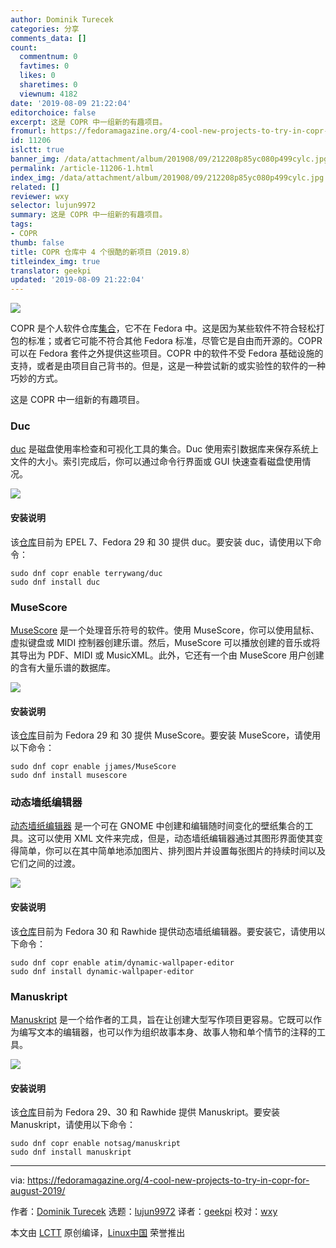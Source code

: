 ```yaml
---
author: Dominik Turecek
categories: 分享
comments_data: []
count:
  commentnum: 0
  favtimes: 0
  likes: 0
  sharetimes: 0
  viewnum: 4182
date: '2019-08-09 21:22:04'
editorchoice: false
excerpt: 这是 COPR 中一组新的有趣项目。
fromurl: https://fedoramagazine.org/4-cool-new-projects-to-try-in-copr-for-august-2019/
id: 11206
islctt: true
banner_img: /data/attachment/album/201908/09/212208p85yc080p499cylc.jpg
permalink: /article-11206-1.html
index_img: /data/attachment/album/201908/09/212208p85yc080p499cylc.jpg.thumb.jpg
related: []
reviewer: wxy
selector: lujun9972
summary: 这是 COPR 中一组新的有趣项目。
tags:
- COPR
thumb: false
title: COPR 仓库中 4 个很酷的新项目（2019.8）
titleindex_img: true
translator: geekpi
updated: '2019-08-09 21:22:04'
---
```


![](/data/attachment/album/201908/09/212208p85yc080p499cylc.jpg)


COPR 是个人软件仓库[集合](https://copr.fedorainfracloud.org/)，它不在 Fedora 中。这是因为某些软件不符合轻松打包的标准；或者它可能不符合其他 Fedora 标准，尽管它是自由而开源的。COPR 可以在 Fedora 套件之外提供这些项目。COPR 中的软件不受 Fedora 基础设施的支持，或者是由项目自己背书的。但是，这是一种尝试新的或实验性的软件的一种巧妙的方式。


这是 COPR 中一组新的有趣项目。


### Duc


[duc](https://duc.zevv.nl/) 是磁盘使用率检查和可视化工具的集合。Duc 使用索引数据库来保存系统上文件的大小。索引完成后，你可以通过命令行界面或 GUI 快速查看磁盘使用情况。


![](/data/attachment/album/201908/09/212208c6josgkk6krhwett.png)


#### 安装说明


该[仓库](https://copr.fedorainfracloud.org/coprs/terrywang/duc/)目前为 EPEL 7、Fedora 29 和 30 提供 duc。要安装 duc，请使用以下命令：



```
sudo dnf copr enable terrywang/duc
sudo dnf install duc
```

### MuseScore


[MuseScore](https://musescore.org/) 是一个处理音乐符号的软件。使用 MuseScore，你可以使用鼠标、虚拟键盘或 MIDI 控制器创建乐谱。然后，MuseScore 可以播放创建的音乐或将其导出为 PDF、MIDI 或 MusicXML。此外，它还有一个由 MuseScore 用户创建的含有大量乐谱的数据库。


![](/data/attachment/album/201908/09/212209inqzfjq5zmjqzq1q.png)


#### 安装说明


该[仓库](https://copr.fedorainfracloud.org/coprs/terrywang/duc/)目前为 Fedora 29 和 30 提供 MuseScore。要安装 MuseScore，请使用以下命令：



```
sudo dnf copr enable jjames/MuseScore
sudo dnf install musescore
```

### 动态墙纸编辑器


[动态墙纸编辑器](https://github.com/maoschanz/dynamic-wallpaper-editor) 是一个可在 GNOME 中创建和编辑随时间变化的壁纸集合的工具。这可以使用 XML 文件来完成，但是，动态墙纸编辑器通过其图形界面使其变得简单，你可以在其中简单地添加图片、排列图片并设置每张图片的持续时间以及它们之间的过渡。


![](/data/attachment/album/201908/09/212209yh9f8thmnf889hvt.png)


#### 安装说明


该[仓库](https://copr.fedorainfracloud.org/coprs/atim/dynamic-wallpaper-editor/)目前为 Fedora 30 和 Rawhide 提供动态墙纸编辑器。要安装它，请使用以下命令：



```
sudo dnf copr enable atim/dynamic-wallpaper-editor
sudo dnf install dynamic-wallpaper-editor
```

### Manuskript


[Manuskript](https://www.theologeek.ch/manuskript/) 是一个给作者的工具，旨在让创建大型写作项目更容易。它既可以作为编写文本的编辑器，也可以作为组织故事本身、故事人物和单个情节的注释的工具。


![](/data/attachment/album/201908/09/212210taww6d031t2wzw13.png)


#### 安装说明


该[仓库](https://copr.fedorainfracloud.org/coprs/notsag/manuskript/)目前为 Fedora 29、30 和 Rawhide 提供 Manuskript。要安装 Manuskript，请使用以下命令：



```
sudo dnf copr enable notsag/manuskript
sudo dnf install manuskript
```



---


via: <https://fedoramagazine.org/4-cool-new-projects-to-try-in-copr-for-august-2019/>


作者：[Dominik Turecek](https://fedoramagazine.org/author/dturecek/) 选题：[lujun9972](https://github.com/lujun9972) 译者：[geekpi](https://github.com/geekpi) 校对：[wxy](https://github.com/wxy)


本文由 [LCTT](https://github.com/LCTT/TranslateProject) 原创编译，[Linux中国](https://linux.cn/) 荣誉推出